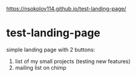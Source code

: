 https://nsokolov114.github.io/test-landing-page/
# test-landing-page
simple landing page with 2 buttons:
1. list of my small projects (testing new features)
2. mailing list on chimp
